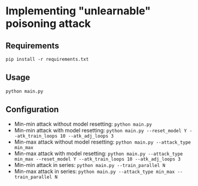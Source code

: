 # Implementing "unlearnable" poisoning attack

## Requirements
```
pip install -r requirements.txt
```

## Usage
```
python main.py
```

## Configuration
- Min-min attack without model resetting: `python main.py`
- Min-min attack with model resetting: `python main.py --reset_model Y --atk_train_loops 10 --atk_adj_loops 3`
- Min-max attack without model resetting: `python main.py --attack_type min_max`
- Min-max attack with model resetting: `python main.py --attack_type min_max --reset_model Y --atk_train_loops 10 --atk_adj_loops 3`
- Min-min attack in series: `python main.py --train_parallel N`
- Min-max attack in series: `python main.py --attack_type min_max --train_parallel N`

